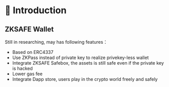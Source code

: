# 👋 Introduction
## ZKSAFE Wallet

Still in researching, may has following features：
* Based on ERC4337
* Use ZKPass instead of private key to realize privekey-less wallet
* Integrate ZKSAFE Safebox, the assets is still safe even if the private key is hacked
* Lower gas fee
* Integrate Dapp store, users play in the crypto world freely and safely


